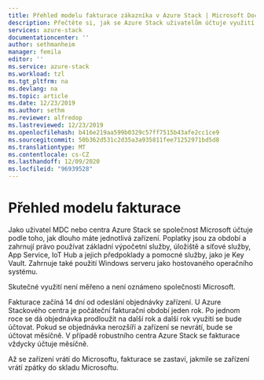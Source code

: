 ```yaml
---
title: Přehled modelu fakturace zákazníka v Azure Stack | Microsoft Docs
description: Přečtěte si, jak se Azure Stack uživatelům účtuje využití prostředků.
services: azure-stack
documentationcenter: ''
author: sethmanheim
manager: femila
editor: ''
ms.service: azure-stack
ms.workload: tzl
ms.tgt_pltfrm: na
ms.devlang: na
ms.topic: article
ms.date: 12/23/2019
ms.author: sethm
ms.reviewer: alfredop
ms.lastreviewed: 12/23/2019
ms.openlocfilehash: b416e219aa599b0329c57ff7515b43afe2cc1ce9
ms.sourcegitcommit: 50b362d531c2d35a3a935811fee71252971bd5d8
ms.translationtype: MT
ms.contentlocale: cs-CZ
ms.lasthandoff: 12/09/2020
ms.locfileid: "96939528"
---
```

# <a name="billing-model-overview"></a>Přehled modelu fakturace

Jako uživatel MDC nebo centra Azure Stack se společnost Microsoft účtuje podle toho, jak dlouho máte jednotlivá zařízení. Poplatky jsou za období a zahrnují právo používat základní výpočetní služby, úložiště a síťové služby, App Service, IoT Hub a jejich předpoklady a pomocné služby, jako je Key Vault. Zahrnuje také použití Windows serveru jako hostovaného operačního systému.

Skutečné využití není měřeno a není oznámeno společnosti Microsoft.

Fakturace začíná 14 dní od odeslání objednávky zařízení. U Azure Stackového centra je počáteční fakturační období jeden rok. Po jednom roce se dá objednávka prodloužit na další rok a další rok využití se bude účtovat. Pokud se objednávka nerozšíří a zařízení se nevrátí, bude se účtovat měsíčně. V případě robustního centra Azure Stack se fakturace vždycky účtuje měsíčně.

Až se zařízení vrátí do Microsoftu, fakturace se zastaví, jakmile se zařízení vrátí zpátky do skladu Microsoftu.


